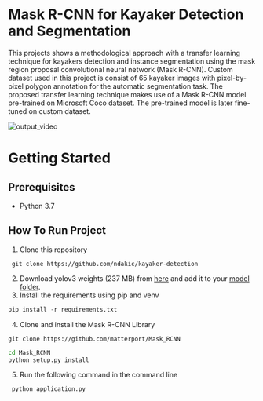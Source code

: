 # Mask R-CNN for Kayaker Detection and Segmentation 


This projects shows a methodological approach with a transfer learning technique for kayakers detection  and instance segmentation using the mask region proposal convolutional neural network (Mask R-CNN). 
Custom dataset used in this project is consist of 65 kayaker images with pixel-by-pixel polygon annotation for the automatic segmentation task. 
The proposed transfer learning technique makes use of a Mask R-CNN model pre-trained on Microsoft Coco dataset.  The pre-trained model is later fine-tuned on custom dataset.

![output_video](https://github.com/ndakic/kayaker-detection/blob/main/files/gif/output-video-2.gif)


# Getting Started

## Prerequisites
- Python 3.7

## How To Run Project

1. Clone this repository
 ```git
  git clone https://github.com/ndakic/kayaker-detection
  ```

2. Download yolov3 weights (237 MB) from <a href="https://pjreddie.com/media/files/yolov3.weights">here</a> and add it to your <a href="/model">model folder</a>.
3. Install the requirements using pip and venv 
  ```python
  pip install -r requirements.txt
  ```
4. Clone and install the Mask R-CNN Library
```
git clone https://github.com/matterport/Mask_RCNN
```
```bash
cd Mask_RCNN
python setup.py install
```
5. Run the following command in the command line
 ```python
  python application.py
  ```